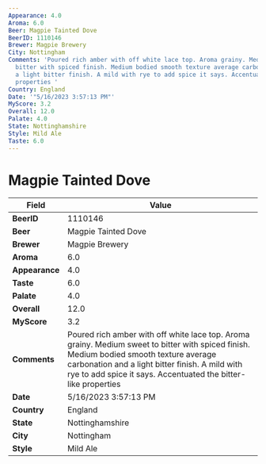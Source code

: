 ```yaml
---
Appearance: 4.0
Aroma: 6.0
Beer: Magpie Tainted Dove
BeerID: 1110146
Brewer: Magpie Brewery
City: Nottingham
Comments: 'Poured rich amber with off white lace top. Aroma grainy. Medium sweet to
  bitter with spiced finish. Medium bodied smooth texture average carbonation and
  a light bitter finish. A mild with rye to add spice it says. Accentuated the bitter-like
  properties '
Country: England
Date: '"5/16/2023 3:57:13 PM"'
MyScore: 3.2
Overall: 12.0
Palate: 4.0
State: Nottinghamshire
Style: Mild Ale
Taste: 6.0
---
```


# Magpie Tainted Dove

| Field         | Value |
|---------------|-------|
| **BeerID** | 1110146 |
| **Beer** | Magpie Tainted Dove |
| **Brewer** | Magpie Brewery |
| **Aroma** | 6.0 |
| **Appearance** | 4.0 |
| **Taste** | 6.0 |
| **Palate** | 4.0 |
| **Overall** | 12.0 |
| **MyScore** | 3.2 |
| **Comments** | Poured rich amber with off white lace top. Aroma grainy. Medium sweet to bitter with spiced finish. Medium bodied smooth texture average carbonation and a light bitter finish. A mild with rye to add spice it says. Accentuated the bitter-like properties  |
| **Date** | 5/16/2023 3:57:13 PM |
| **Country** | England |
| **State** | Nottinghamshire |
| **City** | Nottingham |
| **Style** | Mild Ale |
